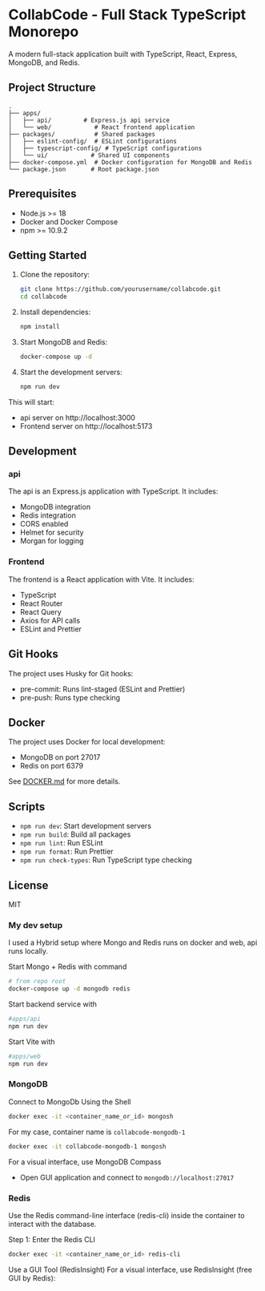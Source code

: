 # CollabCode - Full Stack TypeScript Monorepo

A modern full-stack application built with TypeScript, React, Express, MongoDB, and Redis.

## Project Structure

```
.
├── apps/
│   ├── api/         # Express.js api service
│   └── web/            # React frontend application
├── packages/           # Shared packages
│   ├── eslint-config/  # ESLint configurations
│   ├── typescript-config/ # TypeScript configurations
│   └── ui/            # Shared UI components
├── docker-compose.yml  # Docker configuration for MongoDB and Redis
└── package.json       # Root package.json
```

## Prerequisites

- Node.js >= 18
- Docker and Docker Compose
- npm >= 10.9.2

## Getting Started

1. Clone the repository:
   ```bash
   git clone https://github.com/yourusername/collabcode.git
   cd collabcode
   ```

2. Install dependencies:
   ```bash
   npm install
   ```

3. Start MongoDB and Redis:
   ```bash
   docker-compose up -d
   ```

4. Start the development servers:
   ```bash
   npm run dev
   ```

This will start:
- api server on http://localhost:3000
- Frontend server on http://localhost:5173

## Development

### api

The api is an Express.js application with TypeScript. It includes:
- MongoDB integration
- Redis integration
- CORS enabled
- Helmet for security
- Morgan for logging

### Frontend

The frontend is a React application with Vite. It includes:
- TypeScript
- React Router
- React Query
- Axios for API calls
- ESLint and Prettier

## Git Hooks

The project uses Husky for Git hooks:
- pre-commit: Runs lint-staged (ESLint and Prettier)
- pre-push: Runs type checking

## Docker

The project uses Docker for local development:
- MongoDB on port 27017
- Redis on port 6379

See [DOCKER.md](DOCKER.md) for more details.

## Scripts

- `npm run dev`: Start development servers
- `npm run build`: Build all packages
- `npm run lint`: Run ESLint
- `npm run format`: Run Prettier
- `npm run check-types`: Run TypeScript type checking

## License

MIT





### My dev setup

I used a Hybrid setup where Mongo and Redis runs on docker and web, api runs locally.

Start Mongo + Redis with command
```bash
# from repo root
docker-compose up -d mongodb redis
```
Start backend service with

```bash
#apps/api
npm run dev
```

Start Vite with
```bash
#apps/web
npm run dev
```

### MongoDB
Connect to MongoDb Using the Shell
```bash
docker exec -it <container_name_or_id> mongosh
```
For my case, container name is `collabcode-mongodb-1`
```bash
docker exec -it collabcode-mongodb-1 mongosh
```
For a visual interface, use MongoDB Compass
- Open GUI application and connect to `mongodb://localhost:27017`

### Redis
Use the Redis command-line interface (redis-cli) inside the container to interact with the database.

Step 1: Enter the Redis CLI
```bash
docker exec -it <container_name_or_id> redis-cli
```
Use a GUI Tool (RedisInsight)
For a visual interface, use RedisInsight (free GUI by Redis):
